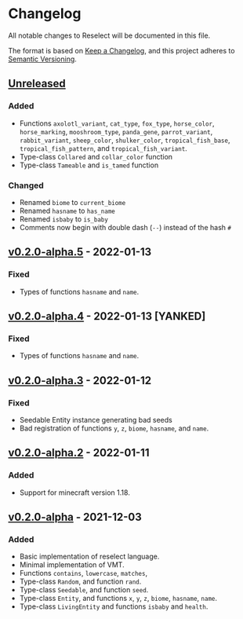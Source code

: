 # Changelog
All notable changes to Reselect will be documented in this file.

The format is based on [Keep a Changelog](https://keepachangelog.com/en/1.0.0/),
and this project adheres to [Semantic Versioning](https://semver.org/spec/v2.0.0.html).

## [Unreleased]
### Added
- Functions `axolotl_variant`, `cat_type`, `fox_type`, `horse_color`,
`horse_marking`, `mooshroom_type`, `panda_gene`, `parrot_variant`,
`rabbit_variant`, `sheep_color`, `shulker_color`, `tropical_fish_base`,
`tropical_fish_pattern`, and `tropical_fish_variant`.
- Type-class `Collared` and `collar_color` function
- Type-class `Tameable` and `is_tamed` function
### Changed
- Renamed `biome` to `current_biome`
- Renamed `hasname` to `has_name`
- Renamed `isbaby` to `is_baby`
- Comments now begin with double dash (`--`) instead of the hash `#`

## [v0.2.0-alpha.5] - 2022-01-13
### Fixed
- Types of functions `hasname` and `name`.

## [v0.2.0-alpha.4] - 2022-01-13 [YANKED]
### Fixed
- Types of functions `hasname` and `name`.

## [v0.2.0-alpha.3] - 2022-01-12
### Fixed
- Seedable Entity instance generating bad seeds
- Bad registration of functions `y`, `z`, `biome`, `hasname`, and `name`.

## [v0.2.0-alpha.2] - 2022-01-11
### Added
- Support for minecraft version 1.18.

## [v0.2.0-alpha] - 2021-12-03
### Added
- Basic implementation of reselect language.
- Minimal implementation of VMT.
- Functions `contains`, `lowercase`, `matches`,
- Type-class `Random`, and function `rand`.
- Type-class `Seedable`, and function `seed`.
- Type-class `Entity`, and functions `x`, `y`, `z`, `biome`, `hasname`,
`name`.
- Type-class `LivingEntity` and functions `isbaby` and `health`.

[Unreleased]: https://github.com/Digifox03/reselect/compare/v0.2.0-alpha.4...HEAD
[v0.2.0-alpha.5]: https://github.com/Digifox03/reselect/compare/v0.2.0-alpha.4...v0.2.0-alpha.5
[v0.2.0-alpha.4]: https://github.com/Digifox03/reselect/compare/v0.2.0-alpha.3...v0.2.0-alpha.4
[v0.2.0-alpha.3]: https://github.com/Digifox03/reselect/compare/v0.2.0-alpha.2...v0.2.0-alpha.3
[v0.2.0-alpha.2]: https://github.com/Digifox03/reselect/compare/v0.2.0-alpha...v0.2.0-alpha.2
[v0.2.0-alpha]: https://github.com/Digifox03/reselect/releases/tag/v0.2.0-alpha
